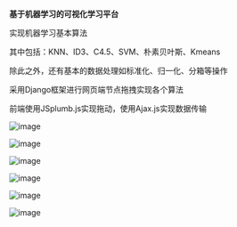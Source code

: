 **基于机器学习的可视化学习平台**

实现机器学习基本算法

其中包括：KNN、ID3、C4.5、SVM、朴素贝叶斯、Kmeans

除此之外，还有基本的数据处理如标准化、归一化、分箱等操作

采用Django框架进行网页端节点拖拽实现各个算法

前端使用JSplumb.js实现拖动，使用Ajax.js实现数据传输

![image](https://github.com/ycy950519/CorsApi/blob/master/Image/1564808196(1).jpg)

![image](https://github.com/ycy950519/CorsApi/blob/master/Image/1564808487(1).jpg)

![image](https://github.com/ycy950519/CorsApi/blob/master/Image/1564808516(1).jpg)

![image](https://github.com/ycy950519/CorsApi/blob/master/Image/1564808551(1).jpg)

![image](https://github.com/ycy950519/CorsApi/blob/master/Image/1564808576(1).jpg)

![image](https://github.com/ycy950519/CorsApi/blob/master/Image/1564808666(1).jpg)


